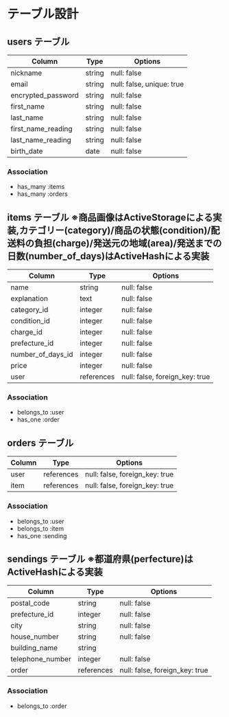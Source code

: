 # テーブル設計

## users テーブル
| Column               | Type   | Options                   |
| -------------------- | ------ | ------------------------- |
| nickname             | string | null: false               |
| email                | string | null: false, unique: true |
| encrypted_password   | string | null: false               |
| first_name           | string | null: false               |
| last_name            | string | null: false               |
| first_name_reading   | string | null: false               |
| last_name_reading    | string | null: false               |
| birth_date           | date   | null: false               |

### Association
 - has_many :items
 - has_many :orders

## items テーブル ※商品画像はActiveStorageによる実装,カテゴリー(category)/商品の状態(condition)/配送料の負担(charge)/発送元の地域(area)/発送までの日数(number_of_days)はActiveHashによる実装
| Column               | Type       | Options                        |
| -------------------- | ---------- | ------------------------------ |
| name                 | string     | null: false                    |
| explanation          | text       | null: false                    |
| category_id          | integer    | null: false                    |
| condition_id         | integer    | null: false                    |
| charge_id            | integer    | null: false                    |
| prefecture_id        | integer    | null: false                    |
| number_of_days_id    | integer    | null: false                    |
| price                | integer    | null: false                    |
| user                 | references | null: false, foreign_key: true |

### Association
 - belongs_to :user
 - has_one :order

## orders テーブル
| Column               | Type       | Options                        |
| -------------------- | ---------- | ------------------------------ |
| user                 | references | null: false, foreign_key: true |
| item                 | references | null: false, foreign_key: true |

### Association
 - belongs_to :user
 - belongs_to :item
 - has_one :sending

 ## sendings テーブル ※都道府県(perfecture)はActiveHashによる実装
| Column               | Type       | Options                        |
| -------------------- | ---------- | ------------------------------ |
| postal_code          | string     | null: false                    |
| prefecture_id        | integer    | null: false                    |
| city                 | string     | null: false                    |
| house_number         | string     | null: false                    |
| building_name        | string     |                                |
| telephone_number     | integer    | null: false                    |
| order                | references | null: false, foreign_key: true |

### Association
 - belongs_to :order
